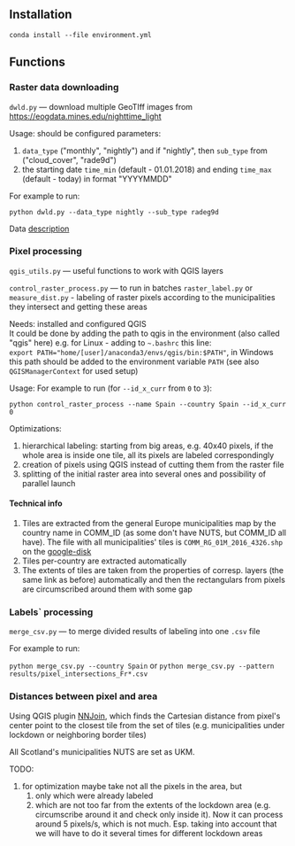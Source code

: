 ## Installation
`conda install --file environment.yml`

## Functions
### Raster data downloading
`dwld.py` —  download multiple GeoTIff images from https://eogdata.mines.edu/nighttime_light

Usage: should be configured parameters:
1) `data_type` ("monthly", "nightly") 
and if "nightly", then `sub_type` from ("cloud_cover", "rade9d")
2) the starting date `time_min` (default - 01.01.2018) and ending `time_max` (default - today) in format "YYYYMMDD"

For example to run:

`python dwld.py --data_type nightly --sub_type radeg9d`

Data [description](https://eogdata.mines.edu/products/vnl/)

### Pixel processing
`qgis_utils.py` — useful functions to work with QGIS layers

`control_raster_process.py` —  to run in batches `raster_label.py` or `measure_dist.py` - labeling of raster pixels according 
to the municipalities they intersect and getting these areas

Needs: installed and configured QGIS\
It could be done by adding the path to qgis in the 
environment (also called "qgis" here) e.g. for Linux - adding to 
`~.bashrc` this line:\
`export PATH="home/[user]/anaconda3/envs/qgis/bin:$PATH"`,
in Windows this path should be added to the environment 
variable `PATH`
(see also `QGISManagerContext` for used setup)

Usage:
For example to run (for `--id_x_curr` from `0` to `3`):

`python control_raster_process --name Spain --country Spain --id_x_curr 0 `

Optimizations:
1) hierarchical labeling: starting from big areas, e.g. 40x40 pixels, if the whole area is inside one tile, 
all its pixels are labeled correspondingly
2) creation of pixels using QGIS instead of cutting them from the raster file
3) splitting of the initial raster area into several ones and possibility of parallel launch

#### Technical info
1) Tiles are extracted from the general Europe municipalities map by the country name in COMM_ID
   (as some don't have NUTS, but COMM_ID all have).
   The file with all municipalities' tiles is `COMM_RG_01M_2016_4326.shp` 
   on the [google-disk](https://drive.google.com/drive/folders/1bJRAxose2mekKBZHRilsgRgMzOK5i6yl?usp=sharing)
2) Tiles per-country are extracted automatically
3) The extents of tiles are taken from the properties of corresp. layers (the same link as before) automatically and then the rectangulars 
   from pixels are circumscribed around them with some gap
   
### Labels` processing
`merge_csv.py` — to merge divided results of labeling into one `.csv` file

For example to run:

`python merge_csv.py --country Spain` or `python merge_csv.py --pattern results/pixel_intersections_Fr*.csv`

### Distances between pixel and area

Using QGIS plugin [NNJoin](http://arken.nmbu.no/~havatv/gis/qgisplugins/NNJoin/), 
which finds the Cartesian distance from pixel's center point to the closest tile from the set of tiles
(e.g. municipalities under lockdown or neighboring border tiles)

All Scotland's municipalities NUTS are set as UKM.

TODO:
1) for optimization maybe take not all the pixels in the area, but
   1) only which were already labeled
   2) which are not too far from the extents of the lockdown area 
      (e.g. circumscribe around it and check only inside it). 
      Now it can process around 5 pixels/s, which is not much.
      Esp. taking into account that we will have to do it several times for different
      lockdown areas

